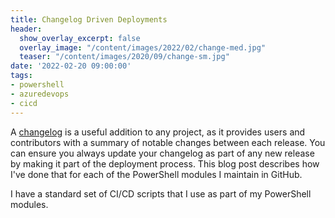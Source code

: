 ```yaml
---
title: Changelog Driven Deployments
header:
  show_overlay_excerpt: false
  overlay_image: "/content/images/2022/02/change-med.jpg"
  teaser: "/content/images/2020/09/change-sm.jpg"
date: '2022-02-20 09:00:00'
tags:
- powershell
- azuredevops
- cicd
---
```


A [changelog](https://keepachangelog.com/en/1.0.0/) is a useful addition to any project, as it provides users and contributors with a summary of notable changes between each release. You can ensure you always update your changelog as part of any new release by making it part of the deployment process. This blog post describes how I've done that for each of the PowerShell modules I maintain in GitHub.

I have a standard set of CI/CD scripts that I use as part of my PowerShell modules. 